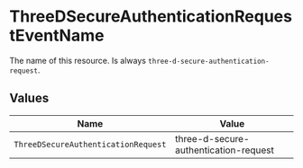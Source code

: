 # ThreeDSecureAuthenticationRequestEventName

The name of this resource. Is always `three-d-secure-authentication-request`.


## Values

| Name                                  | Value                                 |
| ------------------------------------- | ------------------------------------- |
| `ThreeDSecureAuthenticationRequest`   | three-d-secure-authentication-request |